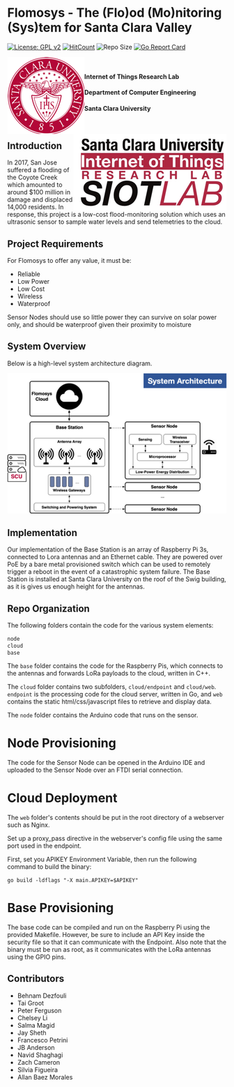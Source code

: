 # Flomosys - The (Flo)od (Mo)nitoring (Sys)tem for Santa Clara Valley



[![License: GPL v2](https://img.shields.io/badge/License-GPLv2-blue.svg)](https://www.gnu.org/licenses/gpl-2.0)
[![HitCount](http://hits.dwyl.com/SIOTLAB/Flomosys.svg)](http://hits.dwyl.com/SIOTLAB/Flomosys)
![Repo Size](https://img.shields.io/github/repo-size/SIOTLAB/Flomosys.svg)
[![Go Report Card](https://goreportcard.com/badge/github.com/SIOTLAB/Flomosys)](https://goreportcard.com/report/github.com/SIOTLAB/Flomosys)


<img align="left" src="docs/scuLogo.png">
<img align="right" src="docs/siotLogo.png">

<br>

####  Internet of Things Research Lab
####  Department of Computer Engineering
####  Santa Clara University

<br>

## Introduction
In 2017, San Jose suffered a flooding of the Coyote Creek which amounted to around $100 million in damage and displaced 14,000 residents.
In response, this project is a low-cost flood-monitoring solution which uses an ultrasonic sensor to sample water levels and send telemetries to the cloud.

## Project Requirements
For Flomosys to offer any value, it must be:

- Reliable
- Low Power
- Low Cost
- Wireless
- Waterproof


Sensor Nodes should use so little power they can survive on solar power only, and should be waterproof given their proximity to moisture

## System Overview

Below is a high-level system architecture diagram.

![System Overview](docs/systemArchitecture.png)

## Implementation

Our implementation of the Base Station is an array of Raspberry Pi 3s, connected to Lora antennas and an Ethernet cable. 
They are powered over PoE by a bare metal provisioned switch which can be used to remotely trigger a reboot in the event of a catastrophic system failure.
The Base Station is installed at Santa Clara University on the roof of the Swig building, as it is gives us enough height for the antennas.

## Repo Organization
The following folders contain the code for the various system elements:

    node
    cloud
    base
The `base` folder contains the code for the Raspberry Pis, which connects to the antennas and forwards LoRa payloads to the cloud, written in C++.

The `cloud` folder contains two subfolders, `cloud/endpoint` and `cloud/web`.
`endpoint` is the processing code for the cloud server, written in Go, and `web` contains the static html/css/javascript files to retrieve and display data.

The `node` folder contains the Arduino code that runs on the sensor.


# Node Provisioning

The code for the Sensor Node can be opened in the Arduino IDE and uploaded to the Sensor Node over an FTDI serial connection.


# Cloud Deployment

The `web` folder's contents should be put in the root directory of a webserver such as Nginx.

Set up a proxy_pass directive in the webserver's config file using the same port used in the endpoint.

First, set you APIKEY Environment Variable, then run the following command to build the binary:

    go build -ldflags "-X main.APIKEY=$APIKEY"

# Base Provisioning

The base code can be compiled and run on the Raspberry Pi using the provided Makefile. 
However, be sure to include an API Key inside the security file so that it can communicate with the Endpoint.
Also note that the binary must be run as root, as it communicates with the LoRa antennas using the GPIO pins.

## Contributors

- Behnam Dezfouli
- Tai Groot
- Peter Ferguson
- Chelsey Li
- Salma Magid
- Jay Sheth
- Francesco Petrini
- JB Anderson
- Navid Shaghagi
- Zach Cameron
- Silvia Figueira
- Allan Baez Morales

